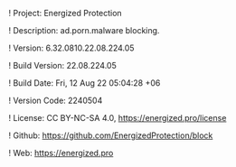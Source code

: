 ! Project: Energized Protection

! Description: ad.porn.malware blocking.

! Version: 6.32.0810.22.08.224.05

! Build Version: 22.08.224.05

! Build Date: Fri, 12 Aug 22 05:04:28 +06

! Version Code: 2240504

! License: CC BY-NC-SA 4.0, https://energized.pro/license

! Github: https://github.com/EnergizedProtection/block

! Web: https://energized.pro
